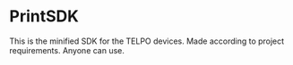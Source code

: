 # PrintSDK

This is the minified SDK for the TELPO devices. Made according to project requirements. Anyone can use. 

